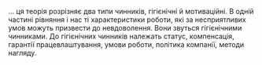 ... ця теорія розрізняє два типи чинників, гігієнічні й мотиваційні.
В одній частині рівняння і нас ті характеристики роботи, які за несприятливих умов можуть призвести до невдоволення. Вони звуться гігієнічними чинниками. До гігієнічних чинників належать статус, компенсація, гарантії працевлаштування, умови роботи, політика компанії, методи нагляду.